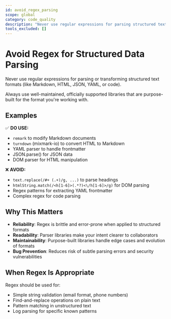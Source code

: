 ```yaml
---
id: avoid_regex_parsing
scope: global
category: code_quality
description: "Never use regular expressions for parsing structured text formats"
tools_excluded: []
---
```


# Avoid Regex for Structured Data Parsing

Never use regular expressions for parsing or transforming structured text formats (like Markdown, HTML, JSON, YAML, or code).

Always use well-maintained, officially supported libraries that are purpose-built for the format you're working with.

## Examples

✅ **DO USE:**
- `remark` to modify Markdown documents
- `turndown` (mixmark-io) to convert HTML to Markdown
- YAML parser to handle frontmatter
- JSON.parse() for JSON data
- DOM parser for HTML manipulation

❌ **AVOID:**
- `text.replace(/#+ (.+)/g, ...)` to parse headings
- `htmlString.match(/<h[1-6]>(.*?)<\/h[1-6]>/g)` for DOM parsing
- Regex patterns for extracting YAML frontmatter
- Complex regex for code parsing

## Why This Matters

- **Reliability**: Regex is brittle and error-prone when applied to structured formats
- **Readability**: Parser libraries make your intent clearer to collaborators
- **Maintainability**: Purpose-built libraries handle edge cases and evolution of formats
- **Bug Prevention**: Reduces risk of subtle parsing errors and security vulnerabilities

## When Regex Is Appropriate

Regex should be used for:
- Simple string validation (email format, phone numbers)
- Find-and-replace operations on plain text
- Pattern matching in unstructured text
- Log parsing for specific known patterns